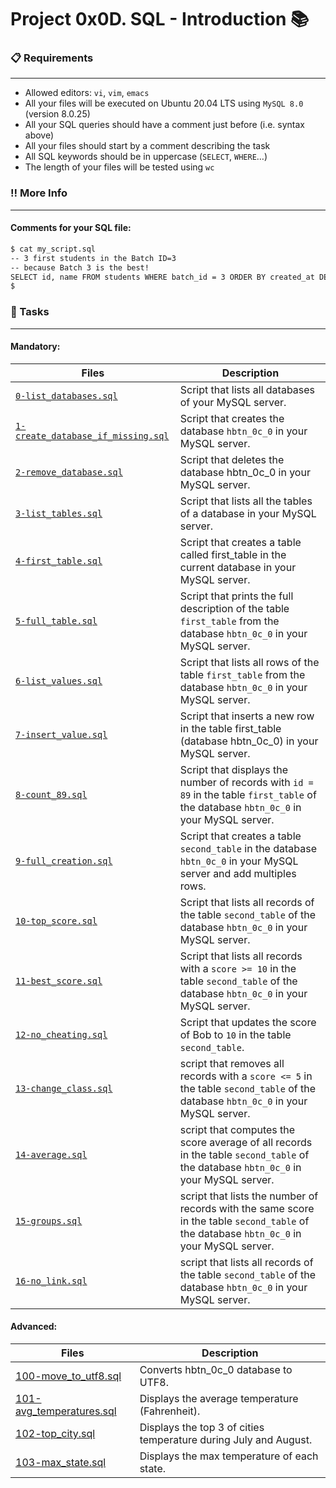 # Project 0x0D. SQL - Introduction 📚

### 📋 Requirements
***
* Allowed editors: `vi`, `vim`, `emacs`
* All your files will be executed on Ubuntu 20.04 LTS using `MySQL 8.0` (version 8.0.25)
* All your SQL queries should have a comment just before (i.e. syntax above)
* All your files should start by a comment describing the task
* All SQL keywords should be in uppercase (`SELECT`, `WHERE`…)
* The length of your files will be tested using `wc`

### :bangbang: More Info
***
#### Comments for your SQL file:

```bash
$ cat my_script.sql
-- 3 first students in the Batch ID=3
-- because Batch 3 is the best!
SELECT id, name FROM students WHERE batch_id = 3 ORDER BY created_at DESC LIMIT 3;
$
```

### 🎯 Tasks
***
#### Mandatory:
| Files | Description |
| --- | --- |
| [`0-list_databases.sql`](https://github.com/nitaly31/holbertonschool-higher_level_programming/blob/master/0x0D-SQL_introduction/0-list_databases.sql) | Script that lists all databases of your MySQL server. |
| [`1-create_database_if_missing.sql`](https://github.com/nitaly31/holbertonschool-higher_level_programming/blob/master/0x0D-SQL_introduction/1-create_database_if_missing.sql) | Script that creates the database `hbtn_0c_0` in your MySQL server. |
| [`2-remove_database.sql`](https://github.com/nitaly31/holbertonschool-higher_level_programming/blob/master/0x0D-SQL_introduction/2-remove_database.sql) | Script that deletes the database hbtn_0c_0 in your MySQL server. |
| [`3-list_tables.sql`](https://github.com/nitaly31/holbertonschool-higher_level_programming/blob/master/0x0D-SQL_introduction/3-list_tables.sql) | Script that lists all the tables of a database in your MySQL server. |
| [`4-first_table.sql`](https://github.com/nitaly31/holbertonschool-higher_level_programming/blob/master/0x0D-SQL_introduction/4-first_table.sql) | Script that creates a table called first_table in the current database in your MySQL server. |
| [`5-full_table.sql`](https://github.com/nitaly31/holbertonschool-higher_level_programming/blob/master/0x0D-SQL_introduction/5-full_table.sql) | Script that prints the full description of the table `first_table` from the database `hbtn_0c_0` in your MySQL server. |
| [`6-list_values.sql`](https://github.com/nitaly31/holbertonschool-higher_level_programming/blob/master/0x0D-SQL_introduction/6-list_values.sql) | Script that lists all rows of the table `first_table` from the database `hbtn_0c_0` in your MySQL server. |
| [`7-insert_value.sql`](https://github.com/nitaly31/holbertonschool-higher_level_programming/blob/master/0x0D-SQL_introduction/7-insert_value.sql) | Script that inserts a new row in the table first_table (database hbtn_0c_0) in your MySQL server. |
| [`8-count_89.sql`](https://github.com/nitaly31/holbertonschool-higher_level_programming/blob/master/0x0D-SQL_introduction/8-count_89.sql) | Script that displays the number of records with `id = 89` in the table `first_table` of the database `hbtn_0c_0` in your MySQL server. |
| [`9-full_creation.sql`](https://github.com/nitaly31/holbertonschool-higher_level_programming/blob/master/0x0D-SQL_introduction/9-full_creation.sql) | Script that creates a table `second_table` in the database `hbtn_0c_0` in your MySQL server and add multiples rows. |
| [`10-top_score.sql`](https://github.com/nitaly31/holbertonschool-higher_level_programming/blob/master/0x0D-SQL_introduction/10-top_score.sql) | Script that lists all records of the table `second_table` of the database `hbtn_0c_0` in your MySQL server. |
| [`11-best_score.sql`](https://github.com/nitaly31/holbertonschool-higher_level_programming/blob/master/0x0D-SQL_introduction/11-best_score.sql) | Script that lists all records with a `score >= 10` in the table `second_table` of the database `hbtn_0c_0` in your MySQL server. |
| [`12-no_cheating.sql`](https://github.com/nitaly31/holbertonschool-higher_level_programming/blob/master/0x0D-SQL_introduction/12-no_cheating.sql) | Script that updates the score of Bob to `10` in the table `second_table`. |
| [`13-change_class.sql`](https://github.com/nitaly31/holbertonschool-higher_level_programming/blob/master/0x0D-SQL_introduction/13-change_class.sql) | script that removes all records with a `score <= 5` in the table `second_table` of the database `hbtn_0c_0` in your MySQL server. |
| [`14-average.sql`](https://github.com/nitaly31/holbertonschool-higher_level_programming/blob/master/0x0D-SQL_introduction/14-average.sql) | script that computes the score average of all records in the table `second_table` of the database `hbtn_0c_0` in your MySQL server. |
| [`15-groups.sql`](https://github.com/nitaly31/holbertonschool-higher_level_programming/blob/master/0x0D-SQL_introduction/15-groups.sql) | script that lists the number of records with the same score in the table `second_table` of the database `hbtn_0c_0` in your MySQL server. |
| [`16-no_link.sql`](https://github.com/nitaly31/holbertonschool-higher_level_programming/blob/master/0x0D-SQL_introduction/16-no_link.sql) | script that lists all records of the table `second_table` of the database `hbtn_0c_0` in your MySQL server. |

#### Advanced:
| Files | Description |
| --- | --- |
| [100-move_to_utf8.sql](https://github.com/nitaly31/holbertonschool-higher_level_programming/blob/master/0x0D-SQL_introduction/100-move_to_utf8.sql) | Converts hbtn_0c_0 database to UTF8. |
| [101-avg_temperatures.sql](https://github.com/nitaly31/holbertonschool-higher_level_programming/blob/master/0x0D-SQL_introduction/101-avg_temperatures.sql) | Displays the average temperature (Fahrenheit). |
| [102-top_city.sql](https://github.com/nitaly31/holbertonschool-higher_level_programming/blob/master/0x0D-SQL_introduction/102-top_city.sql) | Displays the top 3 of cities temperature during July and August. |
| [103-max_state.sql](https://github.com/nitaly31/holbertonschool-higher_level_programming/blob/master/0x0D-SQL_introduction/103-max_state.sql) | Displays the max temperature of each state. |